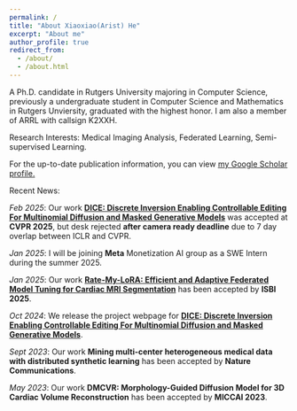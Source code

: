 ```yaml
---
permalink: /
title: "About Xiaoxiao(Arist) He"
excerpt: "About me"
author_profile: true
redirect_from: 
  - /about/
  - /about.html
---
```


A Ph.D. candidate in Rutgers University majoring in Computer Science, previously a undergraduate student in Computer Science and Mathematics in Rutgers Unviersity, graduated with the highest honor. I am also a member of ARRL with callsign K2XXH.

Research Interests: Medical Imaging Analysis, Federated Learning, Semi-supervised Learning.

For the up-to-date publication information, you can view <u><a href="https://scholar.google.com/citations?user=WmK6IOEAAAAJ&hl=en">my Google Scholar profile</a>.</u>

Recent News:

*Feb 2025*: Our work [**DICE: Discrete Inversion Enabling Controllable Editing For Multinomial Diffusion and Masked Generative Models**](https://hexiaoxiao-cs.github.io/DICE) was accepted at **CVPR 2025**, but desk rejected **after camera ready deadline** due to 7 day overlap between ICLR and CVPR.

*Jan 2025*: I will be joining **Meta** Monetization AI group as a SWE Intern during the summer 2025.

*Jan 2025*: Our work [**Rate-My-LoRA: Efficient and Adaptive Federated Model Tuning for Cardiac MRI Segmentation**](https://) has been accepted by **ISBI 2025**.

*Oct 2024*: We release the project webpage for [**DICE: Discrete Inversion Enabling Controllable Editing For Multinomial Diffusion and Masked Generative Models**](https://hexiaoxiao-cs.github.io/DICE).

*Sept 2023*: Our work **Mining multi-center heterogeneous medical data with distributed synthetic learning** has been accepted by **Nature Communications**.

*May 2023*: Our work **DMCVR: Morphology-Guided Diffusion Model for 3D Cardiac Volume Reconstruction** has been accepted by **MICCAI 2023**.

